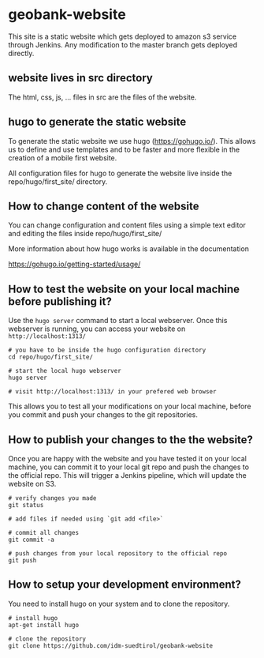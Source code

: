 # geobank-website

This site is a static website which gets deployed to amazon s3 service through Jenkins.
Any modification to the master branch gets deployed directly.

## website lives in src directory

The html, css, js, ... files in src are the files of the website.

## hugo to generate the static website

To generate the static website we use hugo (https://gohugo.io/). This allows us
to define and use templates and to be faster and more flexible in the creation
of a mobile first website.

All configuration files for hugo to generate the website live inside the repo/hugo/first_site/
directory.

## How to change content of the website

You can change configuration and content files using a simple text editor and
editing the files inside repo/hugo/first_site/

More information about how hugo works is available in the documentation

https://gohugo.io/getting-started/usage/

## How to test the website on your local machine before publishing it?

Use the `hugo server` command to start a local webserver. Once this webserver is 
running, you can access your website on `http://localhost:1313/`

```
# you have to be inside the hugo configuration directory
cd repo/hugo/first_site/

# start the local hugo webserver
hugo server

# visit http://localhost:1313/ in your prefered web browser

```

This allows you to test all your modifications on your local machine, before
you commit and push your changes to the git repositories.

## How to publish your changes to the the website?

Once you are happy with the website and you have tested it on your local machine,
you can commit it to your local git repo and push the changes to the official repo.
This will trigger a Jenkins pipeline, which will update the website on S3.

```
# verify changes you made
git status

# add files if needed using `git add <file>`

# commit all changes
git commit -a

# push changes from your local repository to the official repo
git push
```

## How to setup your development environment?

You need to install hugo on your system and to clone the repository.

```
# install hugo
apt-get install hugo

# clone the repository
git clone https://github.com/idm-suedtirol/geobank-website
```










